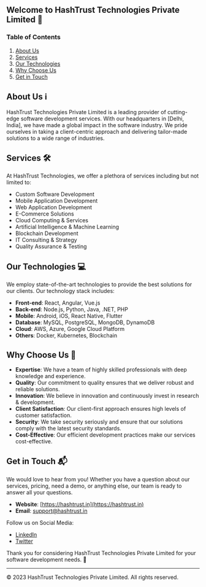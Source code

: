 ## Welcome to HashTrust Technologies Private Limited :wave:

### Table of Contents

1. [About Us](#about-us)
2. [Services](#services)
3. [Our Technologies](#our-technologies)
4. [Why Choose Us](#why-choose-us)
5. [Get in Touch](#get-in-touch)

## About Us :information_source:

HashTrust Technologies Private Limited is a leading provider of cutting-edge software development services. With our headquarters in [Delhi, India], we have made a global impact in the software industry. We pride ourselves in taking a client-centric approach and delivering tailor-made solutions to a wide range of industries.

## Services :hammer_and_wrench:

At HashTrust Technologies, we offer a plethora of services including but not limited to:

- Custom Software Development
- Mobile Application Development
- Web Application Development
- E-Commerce Solutions
- Cloud Computing & Services
- Artificial Intelligence & Machine Learning
- Blockchain Development
- IT Consulting & Strategy
- Quality Assurance & Testing

## Our Technologies :computer:

We employ state-of-the-art technologies to provide the best solutions for our clients. Our technology stack includes:

- **Front-end**: React, Angular, Vue.js
- **Back-end**: Node.js, Python, Java, .NET, PHP
- **Mobile**: Android, iOS, React Native, Flutter
- **Database**: MySQL, PostgreSQL, MongoDB, DynamoDB
- **Cloud**: AWS, Azure, Google Cloud Platform
- **Others**: Docker, Kubernetes, Blockchain

## Why Choose Us :dart:

- **Expertise**: We have a team of highly skilled professionals with deep knowledge and experience.
- **Quality**: Our commitment to quality ensures that we deliver robust and reliable solutions.
- **Innovation**: We believe in innovation and continuously invest in research & development.
- **Client Satisfaction**: Our client-first approach ensures high levels of customer satisfaction.
- **Security**: We take security seriously and ensure that our solutions comply with the latest security standards.
- **Cost-Effective**: Our efficient development practices make our services cost-effective.

## Get in Touch :mailbox_with_mail:

We would love to hear from you! Whether you have a question about our services, pricing, need a demo, or anything else, our team is ready to answer all your questions. 

- **Website**: [https://hashtrust.in](https://hashtrust.in)
- **Email**: support@hashtrust.in

Follow us on Social Media:
- [LinkedIn](https://in.linkedin.com/company/hash-trust-technologies-pvt-ltd)
- [Twitter](https://twitter.com/HashtrustT)

Thank you for considering HashTrust Technologies Private Limited for your software development needs. 🚀

---

:copyright: 2023 HashTrust Technologies Private Limited. All rights reserved.
